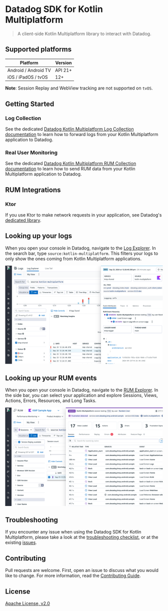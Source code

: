 # Datadog SDK for Kotlin Multiplatform

> A client-side Kotlin Multiplatform library to interact with Datadog.

## Supported platforms

| Platform             | Version |
|----------------------|---------|
| Android / Android TV | API 21+ |
| iOS / iPadOS / tvOS  | 12+     |

**Note**: Session Replay and WebView tracking are not supported on `tvOS`.

## Getting Started

### Log Collection

See the dedicated [Datadog Kotlin Multiplatform Log Collection documentation][1] to learn how to forward logs from your Kotlin Multiplatform application to Datadog.

### Real User Monitoring

See the dedicated [Datadog Kotlin Multiplatform RUM Collection documentation][2] to learn how to send RUM data from your Kotlin Multiplatform application to Datadog.

## RUM Integrations

### Ktor

If you use Ktor to make network requests in your application, see Datadog's [dedicated library](integrations/ktor/README.md).

## Looking up your logs

When you open your console in Datadog, navigate to the [Log Explorer][3]. In the search bar, type `source:kotlin-multiplatform`. This filters your logs to only show the ones coming from Kotlin Multiplatform applications.

![Datadog Mobile Logs](docs/images/screenshot_logs.png)

## Looking up your RUM events

When you open your console in Datadog, navigate to the [RUM Explorer][4]. In the side bar, you can select your application and explore Sessions, Views, Actions, Errors, Resources, and Long Tasks.

![Datadog Mobile Logs](docs/images/screenshot_rum.png)

## Troubleshooting

If you encounter any issue when using the Datadog SDK for Kotlin Multiplatform, please take a look at
the [troubleshooting checklist][5], or at
the existing [issues](https://github.com/DataDog/dd-sdk-kotlin-multiplatform/issues?q=is%3Aissue).

## Contributing

Pull requests are welcome. First, open an issue to discuss what you would like to change. For more information, read the [Contributing Guide](CONTRIBUTING.md).

## License

[Apache License, v2.0](LICENSE)

[1]: https://docs.datadoghq.com/logs/log_collection/kotlin_multiplatform/
[2]: https://docs.datadoghq.com/real_user_monitoring/kotlin_multiplatform/
[3]: https://app.datadoghq.com/logs
[4]: https://app.datadoghq.com/rum/explorer
[5]: https://docs.datadoghq.com/real_user_monitoring/mobile_and_tv_monitoring/troubleshooting/kotlin_multiplatform/
